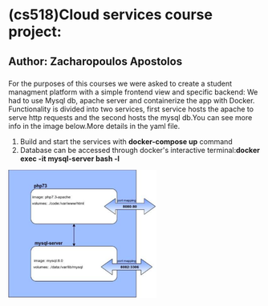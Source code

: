 #    (cs518)Cloud services course project:
## Author: Zacharopoulos Apostolos
###
For the purposes of this courses we were asked to create a student managment
platform with a simple frontend view and specific backend: We had to use Mysql
db, apache server and containerize the app with Docker.
Functionality is divided into two services, first service hosts the apache to 
serve http requests and the second hosts the mysql db.You can see more info
in the image below.More details in the yaml file.
1. Build and start the services with **docker-compose up** command 
2. Database can be accessed through docker's interactive terminal:**docker exec -it mysql-server bash -l**


<img src="container.png"
     style="float: left; margin-right: 10px; width 256px; height: 256px;" />